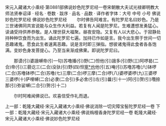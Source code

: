 宋元入藏诸大小乘经·第0881部佛说妙色陀罗尼经一卷宋朝散大夫试光禄卿明教大师法贤奉诏译
· 经名 · 卷数 · 跋序
· 品名 · 品数 · 译作者字体：大号 中号 小号
佛说妙色陀罗尼经
佛说妙色陀罗尼经
　　尔时佛告阿难言。有陀罗尼名曰妙色。乃是三世诸佛同共宣说能与众生作大利益。若复有人闻是陀罗尼。生难遭想发勇猛心。读诵受持供养恭敬。是人理世获大福聚。昼夜安隐。又复有人以大悲心。于寂静处持种种饮食而为出生。诵此陀罗尼七遍。加持已作如是言。我今出生祭于世间一切恶趣诸鬼。愿食此生者速离恶趣。说是言时即三弹指。想彼诸鬼得此食者各各饱满。变妙色身发菩提心。乃至当来渐成佛果。即说陀罗尼曰。

　　那谟(引)婆誐嚩帝(引一句)苏噜播(引)野(二)怛他(引)誐多(引)野(三)阿啰曷(二合)帝(引)三藐讫三(二合)没驮(引)野(四)怛[寧*也](切身)他(引五)唵(引)苏噜苏噜(六)钵啰(二合)苏噜钵啰(二合)苏噜(七)三摩(二合)啰三摩(二合)啰(八)婆啰婆啰(九)三婆啰三婆啰(十)萨哩嚩(二合)必隶(二合引)多必舍(引)左(引)曩(引十一)阿(引)贺(引)囕捺那(引)弥娑嚩(二合引)贺(引十二)

　　尔时阿难闻佛说已。欢喜信受作礼而退。

上一部：乾隆大藏经·宋元入藏诸大小乘经·佛说消除一切灾障宝髻陀罗尼经一卷
下一部：乾隆大藏经·宋元入藏诸大小乘经·佛说栴檀香身陀罗尼经一卷
乾隆大藏经·宋元入藏诸大小乘经·佛说妙色陀罗尼经